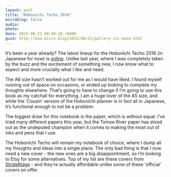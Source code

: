 ```yaml
---
layout: post
title: "Hobonichi Techo 2016"
microblog: false
audio: 
photo: 
date: 2015-08-22 00:58:39 +0400
guid: http://kaa.micro.blog/2015/08/21/gallery-its-been.html
---
```

It’s been a year already? The latest lineup for the Hobonichi Techo 2016 (in Japanese for now) is <a href="http://www.1101.com/store/techo/">online</a>. Unlike last year, where I was completely taken by the buzz and the excitement of something new, I now know what to expect and more crucially what I like and need.

The A6 size hasn’t worked out for me as I would have liked. I found myself running out of space on occasions, or ended up looking to complete my thoughts elsewhere. That’s going to have to change if I’m going to use this book as my catchall for everything. I am a huge lover of the A5 size, and while the ‘Cousin’ version of the Hobonichi planner is in fact all in Japanese, it’s functional enough to not be a problem.

The biggest draw for this notebook is the paper, which is without equal. I’ve tried many different papers this year, but the Tomoe River paper has stood out as the undeputed champion when it comes to making the most out of inks and pens that I use.

The Hobonichi Techo will remain my notebook of choice, where I dump all my thoughts and ideas into a single place. The only bad thing is that I now need a new cover - the new ones are a big disappointment, so I’m looking to Etsy for some alternatives. Top of my list are these covers from <a href="https://www.etsy.com/listing/241142080/a5-burgundy-leather-notebook-journal?ref=shop_home_feat_4">StrideRidge</a> - and they’re actually affordable unlike some of these 'official’ covers on offer.
